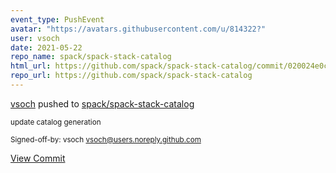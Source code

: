 ```yaml
---
event_type: PushEvent
avatar: "https://avatars.githubusercontent.com/u/814322?"
user: vsoch
date: 2021-05-22
repo_name: spack/spack-stack-catalog
html_url: https://github.com/spack/spack-stack-catalog/commit/020024e0cd439a312f739a87dc66d180fff35675
repo_url: https://github.com/spack/spack-stack-catalog
---
```


<a href='https://github.com/vsoch' target='_blank'>vsoch</a> pushed to <a href='https://github.com/spack/spack-stack-catalog' target='_blank'>spack/spack-stack-catalog</a>

<small>update catalog generation

Signed-off-by: vsoch <vsoch@users.noreply.github.com></small>

<a href='https://github.com/spack/spack-stack-catalog/commit/020024e0cd439a312f739a87dc66d180fff35675' target='_blank'>View Commit</a>